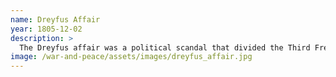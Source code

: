 ```yaml
---
name: Dreyfus Affair
year: 1805-12-02
description: >
  The Dreyfus affair was a political scandal that divided the Third French Republic for over ten years. The scandal began in December 1894 when Captain Alfred Dreyfus, a French artillery officer of Jewish descent, was wrongfully convicted of treason. The affair divided France into pro-republican, anticlerical Dreyfusards and pro-Army, mostly Catholic "anti-Dreyfusards".
image: /war-and-peace/assets/images/dreyfus_affair.jpg
---
```

